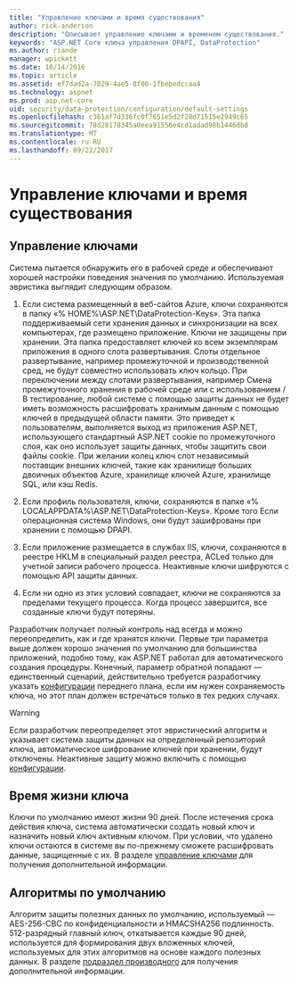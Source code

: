 ```yaml
---
title: "Управление ключами и время существования"
author: rick-anderson
description: "Описывает управление ключами и временем существования."
keywords: "ASP.NET Core ключа управления DPAPI, DataProtection"
ms.author: riande
manager: wpickett
ms.date: 10/14/2016
ms.topic: article
ms.assetid: ef7dad2a-7029-4ae5-8f06-1fbebedccaa4
ms.technology: aspnet
ms.prod: asp.net-core
uid: security/data-protection/configuration/default-settings
ms.openlocfilehash: c361af7d336fc0f7651e5d2f28d71515e2949c65
ms.sourcegitcommit: 78d28178345a0eea91556e4cd1adad98b1446db8
ms.translationtype: MT
ms.contentlocale: ru-RU
ms.lasthandoff: 09/22/2017
---
```

# <a name="key-management-and-lifetime"></a>Управление ключами и время существования

<a name=data-protection-default-settings></a>

## <a name="key-management"></a>Управление ключами

Система пытается обнаружить его в рабочей среде и обеспечивают хорошей настройки поведения значения по умолчанию. Используемая эвристика выглядит следующим образом.

1. Если система размещенный в веб-сайтов Azure, ключи сохраняются в папку «% HOME%\ASP.NET\DataProtection-Keys». Эта папка поддерживаемый сети хранения данных и синхронизации на всех компьютерах, где размещено приложение. Ключи не защищены при хранении. Эта папка предоставляет ключей ко всем экземплярам приложения в одного слота развертывания. Слоты отдельное развертывание, например промежуточной и производственной сред, не будут совместно использовать ключ кольцо. При переключении между слотами развертывания, например Смена промежуточного хранения в рабочей среде или с использованием / B тестирование, любой системе с помощью защиты данных не будет иметь возможность расшифровать хранимым данным с помощью ключей в предыдущей области памяти. Это приведет к пользователям, выполняется выход из приложения ASP.NET, использующего стандартный ASP.NET cookie по промежуточного слоя, как оно использует защиты данных, чтобы защитить свои файлы cookie. При желании колец ключ слот независимый поставщик внешних ключей, такие как хранилище больших двоичных объектов Azure, хранилище ключей Azure, хранилище SQL, или кэш Redis.

2. Если профиль пользователя, ключи, сохраняются в папке «% LOCALAPPDATA%\ASP.NET\DataProtection-Keys». Кроме того Если операционная система Windows, они будут зашифрованы при хранении с помощью DPAPI.

3. Если приложение размещается в службах IIS, ключи, сохраняются в реестре HKLM в специальный раздел реестра, ACLed только для учетной записи рабочего процесса. Неактивные ключи шифруются с помощью API защиты данных.

4. Если ни одно из этих условий совпадает, ключи не сохраняются за пределами текущего процесса. Когда процесс завершится, все созданные ключи будут потеряны.

Разработчик получает полный контроль над всегда и можно переопределить, как и где хранятся ключи. Первые три параметра выше должен хорошо значения по умолчанию для большинства приложений, подобно тому, как ASP.NET <machineKey> работал для автоматического создания процедуры. Конечный, параметр обратной попадают — единственный сценарий, действительно требуется разработчику указать [конфигурации](overview.md) переднего плана, если им нужен сохраняемость ключа, но этот план должен встречаться только в тех редких случаях.

>[!WARNING]
> Если разработчик переопределяет этот эвристический алгоритм и указывает система защиты данных на определенный репозиторий ключа, автоматическое шифрование ключей при хранении, будут отключены. Неактивные защиту можно включить с помощью [конфигурации](overview.md).

## <a name="key-lifetime"></a>Время жизни ключа

Ключи по умолчанию имеют жизни 90 дней. После истечения срока действия ключа, система автоматически создать новый ключ и назначить новый ключ активным ключом. При условии, что удалено ключи остаются в системе вы по-прежнему сможете расшифровать данные, защищенные с их. В разделе [управление ключами](../implementation/key-management.md#data-protection-implementation-key-management-expiration) для получения дополнительной информации.

## <a name="default-algorithms"></a>Алгоритмы по умолчанию

Алгоритм защиты полезных данных по умолчанию, используемый — AES-256-CBC по конфиденциальности и HMACSHA256 подлинность. 512-разрядный главный ключ, откатывается каждые 90 дней, используется для формирования двух вложенных ключей, используемых для этих алгоритмов на основе каждого полезных данных. В разделе [подраздел производного](../implementation/subkeyderivation.md#data-protection-implementation-subkey-derivation-aad) для получения дополнительной информации.
